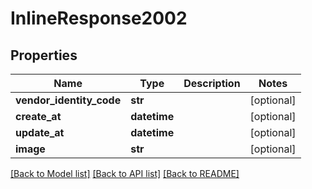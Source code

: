 # InlineResponse2002

## Properties
Name | Type | Description | Notes
------------ | ------------- | ------------- | -------------
**vendor_identity_code** | **str** |  | [optional] 
**create_at** | **datetime** |  | [optional] 
**update_at** | **datetime** |  | [optional] 
**image** | **str** |  | [optional] 

[[Back to Model list]](../README.md#documentation-for-models) [[Back to API list]](../README.md#documentation-for-api-endpoints) [[Back to README]](../README.md)


